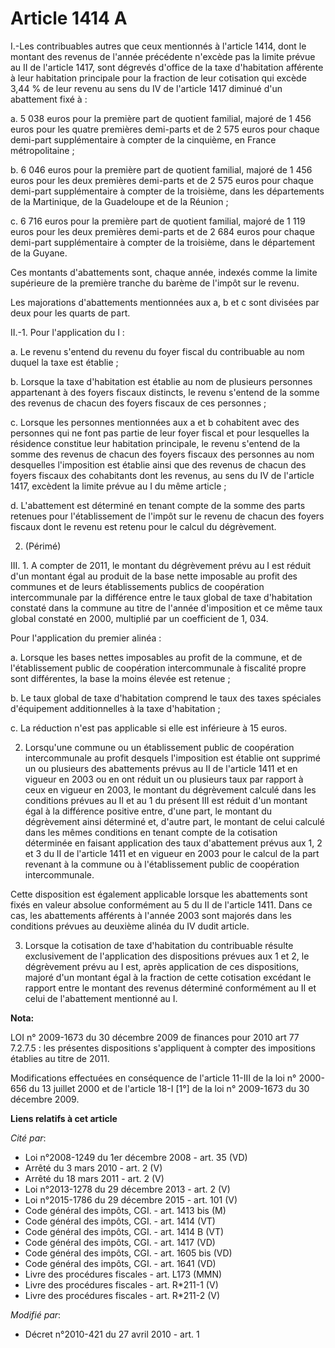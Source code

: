 # Article 1414 A

I.-Les contribuables autres que ceux mentionnés à l'article 1414, dont le montant des revenus de l'année précédente n'excède
pas la limite prévue au II de l'article 1417, sont dégrevés d'office de la taxe d'habitation afférente à leur habitation
principale pour la fraction de leur cotisation qui excède 3,44 % de leur revenu au sens du IV de l'article 1417 diminué d'un
abattement fixé à : 

a. 5 038 euros pour la première part de quotient familial, majoré de 1 456 euros pour les quatre premières demi-parts et de 2
575 euros pour chaque demi-part supplémentaire à compter de la cinquième, en France métropolitaine ; 

b. 6 046 euros pour la première part de quotient familial, majoré de 1 456 euros pour les deux premières demi-parts et de 2
575 euros pour chaque demi-part supplémentaire à compter de la troisième, dans les départements de la Martinique, de la
Guadeloupe et de la Réunion ; 

c. 6 716 euros pour la première part de quotient familial, majoré de 1 119 euros pour les deux premières demi-parts et de 2
684 euros pour chaque demi-part supplémentaire à compter de la troisième, dans le département de la Guyane. 

Ces montants d'abattements sont, chaque année, indexés comme la limite supérieure de la première tranche du barème de l'impôt
sur le revenu. 

Les majorations d'abattements mentionnées aux a, b et c sont divisées par deux pour les quarts de part. 

II.-1. Pour l'application du I : 

a. Le revenu s'entend du revenu du foyer fiscal du contribuable au nom duquel la taxe est établie ; 

b. Lorsque la taxe d'habitation est établie au nom de plusieurs personnes appartenant à des foyers fiscaux distincts, le
revenu s'entend de la somme des revenus de chacun des foyers fiscaux de ces personnes ; 

c. Lorsque les personnes mentionnées aux a et b cohabitent avec des personnes qui ne font pas partie de leur foyer fiscal et
pour lesquelles la résidence constitue leur habitation principale, le revenu s'entend de la somme des revenus de chacun des
foyers fiscaux des personnes au nom desquelles l'imposition est établie ainsi que des revenus de chacun des foyers fiscaux
des cohabitants dont les revenus, au sens du IV de l'article 1417, excèdent la limite prévue au I du même article ; 

d. L'abattement est déterminé en tenant compte de la somme des parts retenues pour l'établissement de l'impôt sur le revenu
de chacun des foyers fiscaux dont le revenu est retenu pour le calcul du dégrèvement. 

2. (Périmé) 

III. 1. A compter de 2011, le montant du dégrèvement prévu au I est réduit d'un montant égal au produit de la base nette
imposable au profit des communes et de leurs établissements publics de coopération intercommunale par la différence entre le
taux global de taxe d'habitation constaté dans la commune au titre de l'année d'imposition et ce même taux global constaté en
2000, multiplié par un coefficient de 1, 034. 

Pour l'application du premier alinéa : 

a. Lorsque les bases nettes imposables au profit de la commune, et de l'établissement public de coopération intercommunale à
fiscalité propre sont différentes, la base la moins élevée est retenue ; 

b. Le taux global de taxe d'habitation comprend le taux des taxes spéciales d'équipement additionnelles à la taxe
d'habitation ; 

c. La réduction n'est pas applicable si elle est inférieure à 15 euros. 

2. Lorsqu'une commune ou un établissement public de coopération intercommunale au profit desquels l'imposition est établie
ont supprimé un ou plusieurs des abattements prévus au II de l'article 1411 et en vigueur en 2003 ou en ont réduit un ou
plusieurs taux par rapport à ceux en vigueur en 2003, le montant du dégrèvement calculé dans les conditions prévues au II et
au 1 du présent III est réduit d'un montant égal à la différence positive entre, d'une part, le montant du dégrèvement ainsi
déterminé et, d'autre part, le montant de celui calculé dans les mêmes conditions en tenant compte de la cotisation
déterminée en faisant application des taux d'abattement prévus aux 1, 2 et 3 du II de l'article 1411 et en vigueur en 2003
pour le calcul de la part revenant à la commune ou à l'établissement public de coopération intercommunale. 

Cette disposition est également applicable lorsque les abattements sont fixés en valeur absolue conformément au 5 du II de
l'article 1411. Dans ce cas, les abattements afférents à l'année 2003 sont majorés dans les conditions prévues au deuxième
alinéa du IV dudit article.

3. Lorsque la cotisation de taxe d'habitation du contribuable résulte exclusivement de l'application des dispositions prévues
aux 1 et 2, le dégrèvement prévu au I est, après application de ces dispositions, majoré d'un montant égal à la fraction de
cette cotisation excédant le rapport entre le montant des revenus déterminé conformément au II et celui de l'abattement
mentionné au I.

**Nota:**

LOI n° 2009-1673 du 30 décembre 2009 de finances pour 2010 art 77 7.2.7.5 : les présentes dispositions s'appliquent à compter
des impositions établies au titre de 2011. 

Modifications effectuées en conséquence de l'article 11-III de la loi n° 2000-656 du 13 juillet 2000 et de l'article 18-I
[1°] de la loi n° 2009-1673 du 30 décembre 2009.

**Liens relatifs à cet article**

_Cité par_:

  - Loi n°2008-1249 du 1er décembre 2008 - art. 35 (VD)
  - Arrêté du 3 mars 2010 - art. 2 (V)
  - Arrêté du 18 mars 2011 - art. 2 (V)
  - Loi n°2013-1278 du 29 décembre 2013 - art. 2 (V)
  - Loi n°2015-1786 du 29 décembre 2015 - art. 101 (V)
  - Code général des impôts, CGI. - art. 1413 bis (M)
  - Code général des impôts, CGI. - art. 1414 (VT)
  - Code général des impôts, CGI. - art. 1414 B (VT)
  - Code général des impôts, CGI. - art. 1417 (VD)
  - Code général des impôts, CGI. - art. 1605 bis (VD)
  - Code général des impôts, CGI. - art. 1641 (VD)
  - Livre des procédures fiscales - art. L173 (MMN)
  - Livre des procédures fiscales - art. R*211-1 (V)
  - Livre des procédures fiscales - art. R*211-2 (V)

_Modifié par_:

  - Décret n°2010-421  du 27 avril 2010 - art. 1
